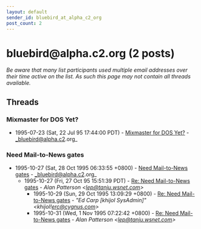 ```yaml
---
layout: default
sender_id: bluebird_at_alpha_c2_org
post_count: 2
---
```


# bluebird<span>@</span>alpha.c2.org (2 posts)

_Be aware that many list participants used multiple email addresses over their time active on the list. As such this page may not contain all threads available._

## Threads

### Mixmaster for DOS Yet?
+ 1995-07-23 (Sat, 22 Jul 95 17:44:00 PDT) - [Mixmaster for DOS Yet?](/archive/1995/07/2b93a949359d8804e335000eb105893c18d19f73726609e5007f127eefbba48e) - _bluebird@alpha.c2.org_

### Need Mail-to-News gates
+ 1995-10-27 (Sat, 28 Oct 1995 06:33:55 +0800) - [Need Mail-to-News gates](/archive/1995/10/29af5bac18f48d03b31e97fb8d8c2f309dd1a503887220c71c1d65b848a5d0ed) - _bluebird@alpha.c2.org_
  + 1995-10-27 (Fri, 27 Oct 95 15:51:39 PDT) - [Re: Need Mail-to-News gates](/archive/1995/10/9fb80cfb9b71105e1306d412295088d777727e3355b337d54c90df490829649e) - _Alan Patterson \<lep@tanju.wsnet.com\>_
    + 1995-10-29 (Sun, 29 Oct 1995 13:09:29 +0800) - [Re: Need Mail-to-News gates](/archive/1995/10/7b9627a2d86a1b2fc23a63b926ae444ad17d16aaf690ee5a6f0dcf2326fea1ad) - _"Ed Carp [khijol SysAdmin]" \<khijol!erc@cygnus.com\>_
    + 1995-10-31 (Wed, 1 Nov 1995 07:22:42 +0800) - [Re: Need Mail-to-News gates](/archive/1995/10/e114f017a39246eb0b9e08aa7e5086f1153adff92b5f526f6e6d1dcfe943d9b8) - _Alan Patterson \<lep@tanju.wsnet.com\>_

